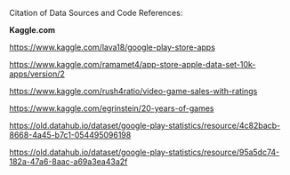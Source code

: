 Citation of Data Sources and Code References:

<b> Kaggle.com </b>

https://www.kaggle.com/lava18/google-play-store-apps

https://www.kaggle.com/ramamet4/app-store-apple-data-set-10k-apps/version/2

https://www.kaggle.com/rush4ratio/video-game-sales-with-ratings

https://www.kaggle.com/egrinstein/20-years-of-games

https://old.datahub.io/dataset/google-play-statistics/resource/4c82bacb-8668-4a45-b7c1-054495096198

https://old.datahub.io/dataset/google-play-statistics/resource/95a5dc74-182a-47a6-8aac-a69a3ea43a2f
